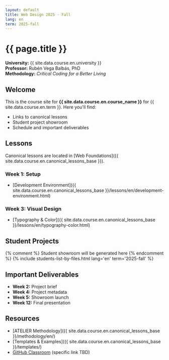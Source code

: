 ```yaml
---
layout: default
title: Web Design 2025 · Fall
lang: en
term: 2025-fall
---
```


# {{ page.title }}

**University:** {{ site.data.course.en.university }}  
**Professor:** Rubén Vega Balbás, PhD  
**Methodology:** _Critical Coding for a Better Living_

## Welcome

This is the course site for **{{ site.data.course.en.course_name }}** for {{ site.data.course.en.term }}. Here you'll find:

- Links to canonical lessons
- Student project showroom
- Schedule and important deliverables

## Lessons

Canonical lessons are located in [Web Foundations]({{ site.data.course.en.canonical_lessons_base }}).

### Week 1: Setup

- [Development Environment]({{ site.data.course.en.canonical_lessons_base }}/lessons/en/development-environment.html)

### Week 3: Visual Design

- [Typography & Color]({{ site.data.course.en.canonical_lessons_base }}/lessons/en/typography-color.html)

## Student Projects

{% comment %} Student showroom will be generated here {% endcomment %}
{% include students-list-by-files.html lang='en' term='2025-fall' %}

## Important Deliverables

- **Week 2:** Project brief
- **Week 4:** Project metadata
- **Week 5:** Showroom launch
- **Week 12:** Final presentation

## Resources

- [ATELIER Methodology]({{ site.data.course.en.canonical_lessons_base }}/methodology/en/)
- [Templates & Examples]({{ site.data.course.en.canonical_lessons_base }}/templates/)
- [GitHub Classroom](https://classroom.github.com/) (specific link TBD)
